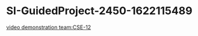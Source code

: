 # SI-GuidedProject-2450-1622115489
[video demonstration team:CSE-12](https://drive.google.com/drive/folders/17CDI7nrk9TXzHvIaygrb8ipS0r-8FFXd?usp=sharing)
